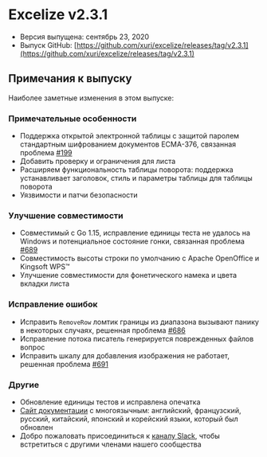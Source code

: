 # Excelize v2.3.1

* Версия выпущена: сентябрь 23, 2020
* Выпуск GitHub: [https://github.com/xuri/excelize/releases/tag/v2.3.1](https://github.com/xuri/excelize/releases/tag/v2.3.1)

## Примечания к выпуску

Наиболее заметные изменения в этом выпуске:

### Примечательные особенности

* Поддержка открытой электронной таблицы с защитой паролем стандартным шифрованием документов ECMA-376, связанная проблема [#199](https://github.com/xuri/excelize/issues/199)
* Добавить проверку и ограничения для листа
* Расширяем функциональность таблицы поворота: поддержка устанавливает заголовок, стиль и параметры таблицы для таблицы поворота
* Уязвимости и патчи безопасности

### Улучшение совместимости

* Совместимый с Go 1.15, исправление единицы теста не удалось на Windows и потенциальное состояние гонки, связанная проблема [#689](https://github.com/xuri/excelize/issues/689)
* Совместимость высоты строки по умолчанию с Apache OpenOffice и Kingsoft WPS&trade;
* Улучшение совместимости для фонетического намека и цвета вкладки листа

### Исправление ошибок

* Исправить `RemoveRow` ломтик границы из диапазона вызывают панику в некоторых случаях, решенная проблема [#686](https://github.com/xuri/excelize/issues/686)
* Исправление потока писатель генерируется поврежденных файлов вопрос
* Исправить шкалу для добавления изображения не работает, решенная проблема [#691](https://github.com/xuri/excelize/issues/691)

### Другие

* Обновление единицы тестов и исправлена опечатка
* [Сайт документации](https://xuri.me/excelize) с многоязычным: английский, французский, русский, китайский, японский и корейский языки, который был обновлен
* Добро пожаловать присоединиться к [каналу Slack](https://join.slack.com/t/xuri/shared_invite/zt-eriqdkeo-wV04zcCdBiiZveFgY86Wzw), чтобы встретиться с другими членами нашего сообщества
